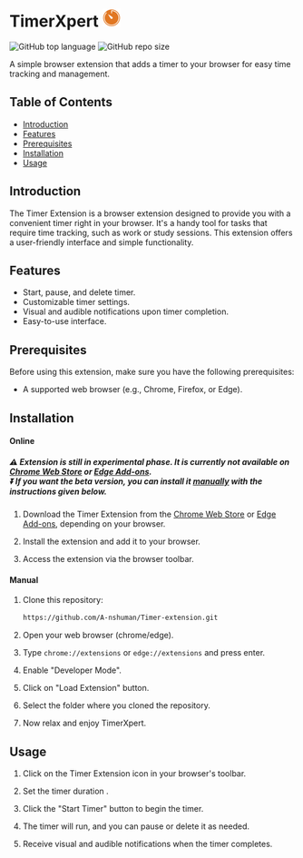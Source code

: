 # TimerXpert ![TimerXpert Logo](images/32.png)

![GitHub top language](https://img.shields.io/github/languages/top/A-nshuman/Timer-extension?color=rgb(247,223,30))
![GitHub repo size](https://img.shields.io/github/repo-size/A-nshuman/Timer-extension?color=darkgreen)

A simple browser extension that adds a timer to your browser for easy time tracking and management.

## Table of Contents
- [Introduction](#introduction)
- [Features](#features)
- [Prerequisites](#prerequisites)
- [Installation](#installation)
- [Usage](#usage)

## Introduction
The Timer Extension is a browser extension designed to provide you with a convenient timer right in your browser. It's a handy tool for tasks that require time tracking, such as work or study sessions. This extension offers a user-friendly interface and simple functionality.

## Features
- Start, pause, and delete timer.
- Customizable timer settings.
- Visual and audible notifications upon timer completion.
- Easy-to-use interface.

## Prerequisites
Before using this extension, make sure you have the following prerequisites:
- A supported web browser (e.g., Chrome, Firefox, or Edge).

## Installation

#### Online 

##### ⚠️ Extension is still in experimental phase. It is currently not available on [Chrome Web Store](https://chrome.google.com/webstore/category/extensions) or [Edge Add-ons](https://microsoftedge.microsoft.com/addons/Microsoft-Edge-Extensions-Home). <br> ⏬ If you want the beta version, you can install it [manually](#manual) with the instructions given below.

1. Download the Timer Extension from the [Chrome Web Store](https://chrome.google.com/webstore/category/extensions) or [Edge Add-ons](https://microsoftedge.microsoft.com/addons/Microsoft-Edge-Extensions-Home), depending on your browser.

2. Install the extension and add it to your browser.

3. Access the extension via the browser toolbar.

#### Manual
1. Clone this repository:
     ```bash
     https://github.com/A-nshuman/Timer-extension.git

2. Open your web browser (chrome/edge).

3. Type `chrome://extensions` or `edge://extensions` and press enter.

4. Enable "Developer Mode".

5. Click on "Load Extension" button.

6. Select the folder where you cloned the repository.

7. Now relax and enjoy TimerXpert.

## Usage
1. Click on the Timer Extension icon in your browser's toolbar.

2. Set the timer duration .

3. Click the "Start Timer" button to begin the timer.

4. The timer will run, and you can pause or delete it as needed.

5. Receive visual and audible notifications when the timer completes.
